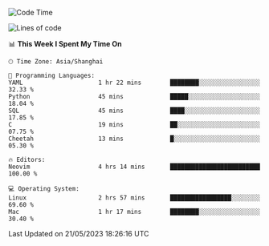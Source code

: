 <!--START_SECTION:waka-->
![Code Time](http://img.shields.io/badge/Code%20Time-1%2C369%20hrs%2033%20mins-blue)

![Lines of code](https://img.shields.io/badge/From%20Hello%20World%20I%27ve%20Written-262.1%20thousand%20lines%20of%20code-blue)

📊 **This Week I Spent My Time On** 

```text
🕑︎ Time Zone: Asia/Shanghai

💬 Programming Languages: 
YAML                     1 hr 22 mins        ████████░░░░░░░░░░░░░░░░░   32.33 % 
Python                   45 mins             █████░░░░░░░░░░░░░░░░░░░░   18.04 % 
SQL                      45 mins             ████░░░░░░░░░░░░░░░░░░░░░   17.85 % 
C                        19 mins             ██░░░░░░░░░░░░░░░░░░░░░░░   07.75 % 
Cheetah                  13 mins             █░░░░░░░░░░░░░░░░░░░░░░░░   05.30 % 

🔥 Editors: 
Neovim                   4 hrs 14 mins       █████████████████████████   100.00 % 

💻 Operating System: 
Linux                    2 hrs 57 mins       █████████████████░░░░░░░░   69.60 % 
Mac                      1 hr 17 mins        ████████░░░░░░░░░░░░░░░░░   30.40 % 
```


 Last Updated on 21/05/2023 18:26:16 UTC
<!--END_SECTION:waka-->
